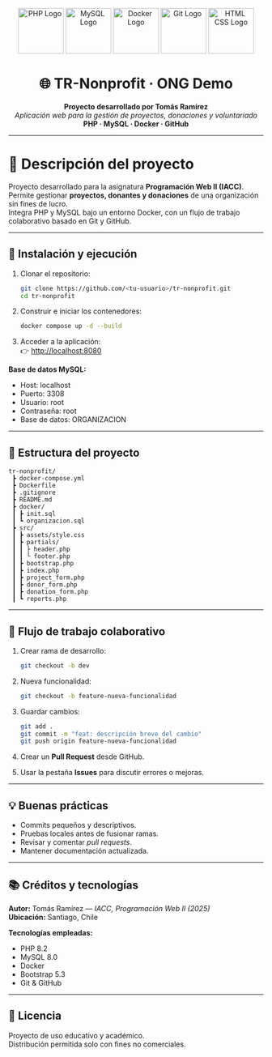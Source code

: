 <p align="center">
  <img src="https://img.icons8.com/?size=512&id=13441&format=png" alt="PHP Logo" width="90"/>
  <img src="https://img.icons8.com/?size=512&id=17949&format=png" alt="MySQL Logo" width="90"/>
  <img src="https://img.icons8.com/?size=512&id=22813&format=png" alt="Docker Logo" width="90"/>
  <img src="https://img.icons8.com/?size=512&id=20906&format=png" alt="Git Logo" width="90"/>
  <img src="https://img.icons8.com/?size=512&id=20909&format=png" alt="HTML CSS Logo" width="90"/>
</p>

<h1 align="center">🌐 TR-Nonprofit · ONG Demo</h1>

<p align="center">
  <strong>Proyecto desarrollado por Tomás Ramírez</strong><br>
  <em>Aplicación web para la gestión de proyectos, donaciones y voluntariado</em><br>
  <strong>PHP · MySQL · Docker · GitHub</strong>
</p>

---

# 🧱 Descripción del proyecto

Proyecto desarrollado para la asignatura **Programación Web II (IACC)**.  
Permite gestionar **proyectos, donantes y donaciones** de una organización sin fines de lucro.  
Integra PHP y MySQL bajo un entorno Docker, con un flujo de trabajo colaborativo basado en Git y GitHub.

---

## 🚀 Instalación y ejecución

1. Clonar el repositorio:
   ```bash
   git clone https://github.com/<tu-usuario>/tr-nonprofit.git
   cd tr-nonprofit
   ```

2. Construir e iniciar los contenedores:
   ```bash
   docker compose up -d --build
   ```

3. Acceder a la aplicación:  
   👉 [http://localhost:8080](http://localhost:8080)

**Base de datos MySQL:**
- Host: localhost  
- Puerto: 3308  
- Usuario: root  
- Contraseña: root  
- Base de datos: ORGANIZACION  

---

## 🧩 Estructura del proyecto

```
tr-nonprofit/
 ┣ docker-compose.yml
 ┣ Dockerfile
 ┣ .gitignore
 ┣ README.md
 ┣ docker/
 ┃ ┣ init.sql
 ┃ ┗ organizacion.sql
 ┣ src/
 ┃ ┣ assets/style.css
 ┃ ┣ partials/
 ┃ ┃ ├ header.php
 ┃ ┃ └ footer.php
 ┃ ┣ bootstrap.php
 ┃ ┣ index.php
 ┃ ┣ project_form.php
 ┃ ┣ donor_form.php
 ┃ ┣ donation_form.php
 ┃ ┗ reports.php
```

---

## 🤝 Flujo de trabajo colaborativo

1. Crear rama de desarrollo:
   ```bash
   git checkout -b dev
   ```

2. Nueva funcionalidad:
   ```bash
   git checkout -b feature-nueva-funcionalidad
   ```

3. Guardar cambios:
   ```bash
   git add .
   git commit -m "feat: descripción breve del cambio"
   git push origin feature-nueva-funcionalidad
   ```

4. Crear un **Pull Request** desde GitHub.

5. Usar la pestaña **Issues** para discutir errores o mejoras.

---

## 💡 Buenas prácticas

- Commits pequeños y descriptivos.  
- Pruebas locales antes de fusionar ramas.  
- Revisar y comentar *pull requests*.  
- Mantener documentación actualizada.  

---

## 📚 Créditos y tecnologías

**Autor:** Tomás Ramírez — *IACC, Programación Web II (2025)*  
**Ubicación:** Santiago, Chile

**Tecnologías empleadas:**
- PHP 8.2  
- MySQL 8.0  
- Docker  
- Bootstrap 5.3  
- Git & GitHub  

---

## 📜 Licencia

Proyecto de uso educativo y académico.  
Distribución permitida solo con fines no comerciales.
